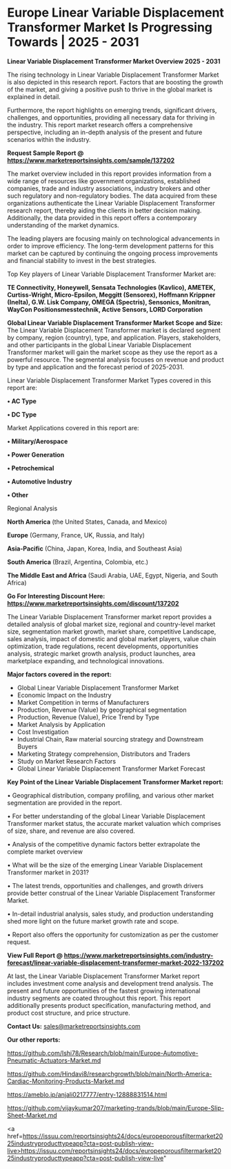 # Europe Linear Variable Displacement Transformer Market Is Progressing Towards | 2025 - 2031

<Strong> Linear Variable Displacement Transformer Market Overview 2025 - 2031</strong>

The rising technology in Linear Variable Displacement Transformer Market is also depicted in this research report. Factors that are boosting the growth of the market, and giving a positive push to thrive in the global market is explained in detail.

Furthermore, the report highlights on emerging trends, significant drivers, challenges, and opportunities, providing all necessary data for thriving in the industry. This report market research offers a comprehensive perspective, including an in-depth analysis of the present and future scenarios within the industry.

<strong>Request Sample Report @ <a href=https://www.marketreportsinsights.com/sample/137202>https://www.marketreportsinsights.com/sample/137202</a></strong>

The market overview included in this report provides information from a wide range of resources like government organizations, established companies, trade and industry associations, industry brokers and other such regulatory and non-regulatory bodies. The data acquired from these organizations authenticate the Linear Variable Displacement Transformer research report, thereby aiding the clients in better decision making. Additionally, the data provided in this report offers a contemporary understanding of the market dynamics.

The leading players are focusing mainly on technological advancements in order to improve efficiency. The long-term development patterns for this market can be captured by continuing the ongoing process improvements and financial stability to invest in the best strategies.

Top Key players of Linear Variable Displacement Transformer Market are:

<strong>TE Connectivity, Honeywell, Sensata Technologies (Kavlico), AMETEK, Curtiss-Wright, Micro-Epsilon, Meggitt (Sensorex), Hoffmann  Krippner (Inelta), G.W. Lisk Company, OMEGA (Spectris), Sensonics, Monitran, WayCon Positionsmesstechnik, Active Sensors, LORD Corporation</strong>

<strong><b>Global Linear Variable Displacement Transformer Market Scope and Size:</b></strong>
The Linear Variable Displacement Transformer market is declared segment by company, region (country), type, and application. Players, stakeholders, and other participants in the global Linear Variable Displacement Transformer market will gain the market scope as they use the report as a powerful resource. The segmental analysis focuses on revenue and product by type and application and the forecast period of 2025-2031.

Linear Variable Displacement Transformer Market Types covered in this report are:

<strong>• AC Type

• DC Type</strong>

Market Applications covered in this report are:

<strong>• Military/Aerospace

• Power Generation

• Petrochemical

• Automotive Industry

• Other</strong> 

Regional Analysis

<strong>North America</strong> (the United States, Canada, and Mexico)

<strong>Europe</strong> (Germany, France, UK, Russia, and Italy)

<strong>Asia-Pacific</strong> (China, Japan, Korea, India, and Southeast Asia)

<strong>South America</strong> (Brazil, Argentina, Colombia, etc.)

<strong>The Middle East and Africa</strong> (Saudi Arabia, UAE, Egypt, Nigeria, and South Africa)

<strong>Go For Interesting Discount Here: <a href=https://www.marketreportsinsights.com/discount/137202>https://www.marketreportsinsights.com/discount/137202</a></strong>

The Linear Variable Displacement Transformer market report provides a detailed analysis of global market size, regional and country-level market size, segmentation market growth, market share, competitive Landscape, sales analysis, impact of domestic and global market players, value chain optimization, trade regulations, recent developments, opportunities analysis, strategic market growth analysis, product launches, area marketplace expanding, and technological innovations.

<strong><b>Major factors covered in the report:</b></strong>
<ul>
  <li>Global Linear Variable Displacement Transformer Market </li>
  <li>Economic Impact on the Industry</li>
  <li>Market Competition in terms of Manufacturers</li>
  <li>Production, Revenue (Value) by geographical segmentation</li>
  <li>Production, Revenue (Value), Price Trend by Type</li>
  <li>Market Analysis by Application</li>
  <li>Cost Investigation</li>
  <li>Industrial Chain, Raw material sourcing strategy and Downstream Buyers</li>
  <li>Marketing Strategy comprehension, Distributors and Traders</li>
  <li>Study on Market Research Factors</li>
  <li>Global Linear Variable Displacement Transformer Market Forecast</li>
</ul>

<strong><b>Key Point of the Linear Variable Displacement Transformer Market report:</b></strong>

• Geographical distribution, company profiling, and various other market segmentation are provided in the report.

• For better understanding of the global Linear Variable Displacement Transformer market status, the accurate market valuation which comprises of size, share, and revenue are also covered.

• Analysis of the competitive dynamic factors better extrapolate the complete market overview

• What will be the size of the emerging Linear Variable Displacement Transformer market in 2031?

• The latest trends, opportunities and challenges, and growth drivers provide better construal of the Linear Variable Displacement Transformer Market.

• In-detail industrial analysis, sales study, and production understanding shed more light on the future market growth rate and scope.

• Report also offers the opportunity for customization as per the customer request.

<strong><b>View Full Report @ <a href=https://www.marketreportsinsights.com/industry-forecast/linear-variable-displacement-transformer-market-2022-137202>https://www.marketreportsinsights.com/industry-forecast/linear-variable-displacement-transformer-market-2022-137202</a></b></strong>


At last, the Linear Variable Displacement Transformer Market report includes investment come analysis and development trend analysis. The present and future opportunities of the fastest growing international industry segments are coated throughout this report. This report additionally presents product specification, manufacturing method, and product cost structure, and price structure.

<strong>Contact Us:</strong>
sales@marketreportsinsights.com

<strong>Our other reports:</strong>

<a href=https://github.com/Ishi78/Research/blob/main/Europe-Automotive-Pneumatic-Actuators-Market.md>https://github.com/Ishi78/Research/blob/main/Europe-Automotive-Pneumatic-Actuators-Market.md</a>

<a href=https://github.com/Hindavi8/researchgrowth/blob/main/North-America-Cardiac-Monitoring-Products-Market.md>https://github.com/Hindavi8/researchgrowth/blob/main/North-America-Cardiac-Monitoring-Products-Market.md</a>

<a href=https://ameblo.jp/anjali0217777/entry-12888831514.html>https://ameblo.jp/anjali0217777/entry-12888831514.html</a>

<a href=https://github.com/vijaykumar207/marketing-trands/blob/main/Europe-Slip-Sheet-Market.md>https://github.com/vijaykumar207/marketing-trands/blob/main/Europe-Slip-Sheet-Market.md</a>

<a href=https://issuu.com/reportsinsights24/docs/europeporousfiltermarket2025industryproducttypeapp?cta=post-publish-view-live>https://issuu.com/reportsinsights24/docs/europeporousfiltermarket2025industryproducttypeapp?cta=post-publish-view-live</a>"
